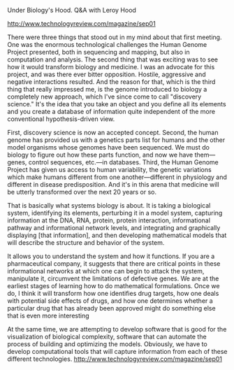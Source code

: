 ﻿Under Biology's Hood. Q&A with Leroy Hood

http://www.technologyreview.com/magazine/sep01


There were three things that stood out in my mind about that first meeting. One was the enormous technological challenges the Human Genome Project presented, both in sequencing and mapping, but also in computation and analysis. The second thing that was exciting was to see how it would transform biology and medicine. I was an advocate for this project, and was there ever bitter opposition. Hostile, aggressive and negative interactions resulted. And the reason for that, which is the third thing that really impressed me, is the genome introduced to biology a completely new approach, which I've since come to call "discovery science." It's the idea that you take an object and you define all its elements and you create a database of information quite independent of the more conventional hypothesis-driven view.

First, discovery science is now an accepted concept. Second, the human genome has provided us with a genetics parts list for humans and the other model organisms whose genomes have been sequenced. We must do biology to figure out how these parts function, and now we have them—genes, control sequences, etc.—in databases. Third, the Human Genome Project has given us access to human variability, the genetic variations which make humans different from one another—different in physiology and different in disease predisposition. And it's in this arena that medicine will be utterly transformed over the next 20 years or so.

That is basically what systems biology is about. It is taking a biological system, identifying its elements, perturbing it in a model system, capturing information at the DNA, RNA, protein, protein interaction, informational pathway and informational network levels, and integrating and graphically displaying [that information], and then developing mathematical models that will describe the structure and behavior of the system.

It allows you to understand the system and how it functions. If you are a pharmaceutical company, it suggests that there are critical points in these informational networks at which one can begin to attack the system, manipulate it, circumvent the limitations of defective genes. We are at the earliest stages of learning how to do mathematical formulations. Once we do, I think it will transform how one identifies drug targets, how one deals with potential side effects of drugs, and how one determines whether a particular drug that has already been approved might do something else that is even more interesting

At the same time, we are attempting to develop software that is good for the visualization of biological complexity, software that can automate the process of building and optimizing the models. Obviously, we have to develop computational tools that will capture information from each of these different technologies.
http://www.technologyreview.com/magazine/sep01
